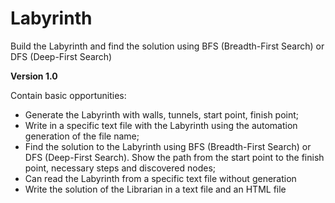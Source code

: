 # Labyrinth
Build the Labyrinth and find the solution using BFS (Breadth-First Search) or DFS (Deep-First Search)

**Version 1.0** 

Contain basic opportunities:

  - Generate the Labyrinth with walls, tunnels, start point, finish point;
  - Write in a specific text file with the Labyrinth using the automation generation of the file name;
  - Find the solution to the Labyrinth using BFS (Breadth-First Search) or DFS (Deep-First Search). Show the path from the start point to the finish point, necessary steps and discovered nodes;
  - Can read the Labyrinth from a specific text file without generation
  - Write the solution of the Librarian in a text file and an HTML file

